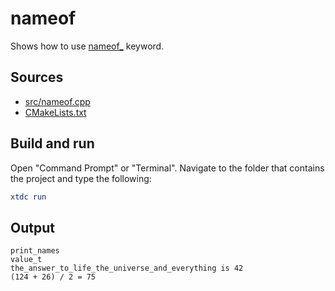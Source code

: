 # nameof

Shows how to use [nameof_](https://gammasoft71.github.io/xtd/reference_guides/latest/group__keywords.html#gabe3976c5f529fab9b255e38ced18b281) keyword.

## Sources

* [src/nameof.cpp](src/nameof.cpp)
* [CMakeLists.txt](CMakeLists.txt)

## Build and run

Open "Command Prompt" or "Terminal". Navigate to the folder that contains the project and type the following:

```cmake
xtdc run
```

## Output

```
print_names
value_t
the_answer_to_life_the_universe_and_everything is 42
(124 + 26) / 2 = 75
```
